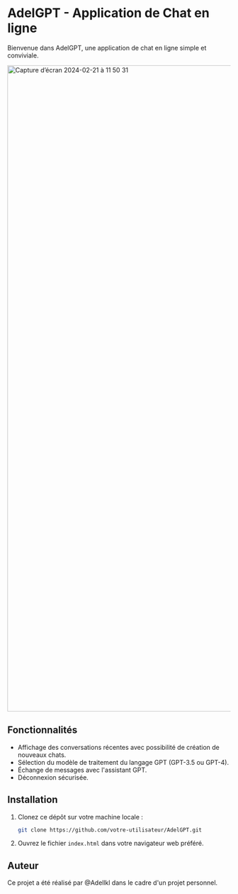 # AdelGPT - Application de Chat en ligne

Bienvenue dans AdelGPT, une application de chat en ligne simple et conviviale.

<img width="1456" alt="Capture d’écran 2024-02-21 à 11 50 31" src="https://github.com/adellkl/clone-chatgpt-interface/assets/114930826/1c2ac3e4-6206-4133-88df-c933b23460e1">



## Fonctionnalités

- Affichage des conversations récentes avec possibilité de création de nouveaux chats.
- Sélection du modèle de traitement du langage GPT (GPT-3.5 ou GPT-4).
- Échange de messages avec l'assistant GPT.
- Déconnexion sécurisée.

## Installation

1. Clonez ce dépôt sur votre machine locale :

    ```bash
    git clone https://github.com/votre-utilisateur/AdelGPT.git
    ```

2. Ouvrez le fichier `index.html` dans votre navigateur web préféré.

## Auteur

Ce projet a été réalisé par @Adellkl dans le cadre d'un projet personnel.
